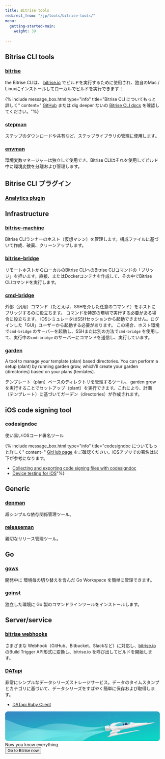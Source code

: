 ```yaml
---
title: Bitrise tools
redirect_from: "/jp/tools/bitrise-tools/"
menu:
  getting-started-main:
    weight: 39

---
```

## Bitrise CLI tools

### [bitrise](https://github.com/bitrise-io/bitrise)
the Bitrise CLIは、 [bitrise.io](https://www.bitrise.io) でビルドを実行するために使用され、独自のMac / Linuxにインストールしてローカルでビルドを実行できます！

{% include message_box.html type="info" title="Bitrise CLI についてもっと詳しく" content=" [GitHub](https://github.com/bitrise-io/bitrise) または dig deeper ないの [Bitrise CLI docs](/bitrise-cli/index/) を確認してください。"%}

### [stepman](https://github.com/bitrise-io/stepman)
  ステップのダウンロードや共有など、ステップライブラリの管理に使用します。

### [envman](https://github.com/bitrise-io/envman)
  環境変数マネージャーは独立して使用でき、Bitrise CLIはそれを使用してビルド中に環境変数を分離および管理します。

## Bitrise CLI プラグイン

### [Analytics plugin](https://github.com/bitrise-core/bitrise-plugins-analytics)

## Infrastructure

### [bitrise-machine](https://github.com/bitrise-tools/bitrise-machine)
Bitrise CLIランナーのホスト（仮想マシン）を管理します。構成ファイルに基づいて作成、破棄、クリーンアップします。

### [bitrise-bridge](https://github.com/bitrise-tools/bitrise-bridge)
リモートホストからローカルのBitrise CLIへのBitrise CLIコマンドの「ブリッジ」を担います。直接、またはDockerコンテナを作成して、その中でBitrise CLIコマンドを実行します。

### [cmd-bridge](https://github.com/bitrise-io/cmd-bridge)
外部（汎用）コマンド（たとえば、SSHを介した任意のコマンド）をホストにブリッジするのに役立ちます。
コマンドを特定の環境で実行する必要がある場合に役立ちます。 iOSシミュレータはSSHセッションから起動できません。ログインした「GUI」ユーザーから起動する必要があります。
この場合、ホスト環境で`cmd-bridge` のサーバーを起動し、SSHまたは別の方法で`cmd-bridge` を使用して、実行中の`cmd-bridge` のサーバーにコマンドを送信し、実行しています。

### [garden](https://github.com/bitrise-tools/garden)
  A tool to manage your template (plan) based directories.
  You can perform a setup (plant) by running garden grow,
  which'll create your garden (directories) based on your plans (temlates).

テンプレート（plan）ベースのディレクトリを管理するツール。
garden growを実行することでセットアップ（plant）を実行できます。これにより、計画（テンプレート）に基づいてガーデン（directories）が作成されます。

## iOS code signing tool

### codesigndoc
使い易いiOSコード署名ツール

{% include message_box.html type="info" title="codesigndoc についてもっと詳しく" content=" [GitHub page](https://github.com/bitrise-io/codesigndoc) をご確認ください。iOSアプリでの署名は以下が参考になります。

* [Collecting and exporting code signing files with codesigndoc](/code-signing/ios-code-signing/collecting-files-with-codesigndoc/)
* [Device testing for iOS](/testing/device-testing-for-ios/)"%}


## Generic

### [depman](https://github.com/bitrise-tools/depman)
超シンプルな依存関係管理ツール。

### [releaseman](https://github.com/bitrise-tools/releaseman)
親切なリリース管理ツール。

## Go

### [gows](https://github.com/bitrise-tools/gows)
開発中に 環境毎の切り替えを含んだ Go Workspace を簡単に管理できます。

### [goinst](https://github.com/bitrise-tools/goinst)
独立した環境に Go 製のコマンドラインツールをインストールします。

## Server/service

### [bitrise webhooks](https://github.com/bitrise-io/bitrise-webhooks)
さまざまな Webhook（GitHub、Bitbucket、Slackなど）に対応し、[bitrise.io](https://www.bitrise.io)のBuild Trigger API形式に変換し、bitrise.io を呼び出してビルドを開始します。

### [DATapi](https://github.com/bitrise-tools/datapi)
非常にシンプルなデータシリーズストレージサービス。データのタイムスタンプとカテゴリに基づいて、データシリーズをすばやく簡単に保存および取得します。
-  [DATapi Ruby Client](https://github.com/bitrise-tools/datapi-client)

<div class="banner">
	<img src="/assets/images/banner-bg-888x170.png" style="border: none;">
	<div class="deploy-text">Now you know everything</div>
	<a target="_blank" href="https://app.bitrise.io/dashboard/builds"><button class="button">Go to Bitrise now</button></a>
</div>